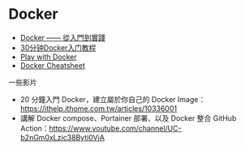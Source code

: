 # Docker


- [Docker —— 從入門到實踐](https://philipzheng.gitbook.io/docker_practice/)
- [30分钟Docker入门教程](https://www.youtube.com/watch?v=Ozb9mZg7MVM&ab_channel=GeekHour)
- [Play with Docker](https://www.docker.com/play-with-docker/)
- [Docker Cheatsheet](https://drive.google.com/file/d/1kvkVgVjgGbJ4CVqu68U_OvAxdOoP7ahj/view?usp=sharing)

一些影片
- 20 分鐘入門 Docker，建立屬於你自己的 Docker Image：https://ithelp.ithome.com.tw/articles/10336001
- 講解 Docker compose、Portainer 部署、以及 Docker 整合 GitHub Action：https://www.youtube.com/channel/UC-b2nGm0xLzic38Byti0VjA